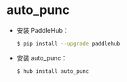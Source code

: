 # auto_punc
* 安装 PaddleHub：

    ```bash
    $ pip install --upgrade paddlehub
    ```

* 安装 auto_punc：

    ```bash
    $ hub install auto_punc
    ```
